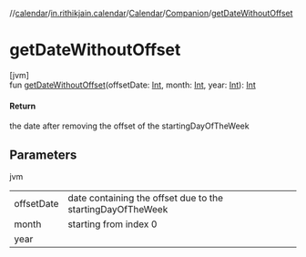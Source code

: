 //[calendar](../../../../index.md)/[in.rithikjain.calendar](../../index.md)/[Calendar](../index.md)/[Companion](index.md)/[getDateWithoutOffset](get-date-without-offset.md)

# getDateWithoutOffset

[jvm]\
fun [getDateWithoutOffset](get-date-without-offset.md)(offsetDate: [Int](https://kotlinlang.org/api/latest/jvm/stdlib/kotlin/-int/index.html), month: [Int](https://kotlinlang.org/api/latest/jvm/stdlib/kotlin/-int/index.html), year: [Int](https://kotlinlang.org/api/latest/jvm/stdlib/kotlin/-int/index.html)): [Int](https://kotlinlang.org/api/latest/jvm/stdlib/kotlin/-int/index.html)

#### Return

the date after removing the offset of the startingDayOfTheWeek

## Parameters

jvm

| | |
|---|---|
| offsetDate | date containing the offset due to the startingDayOfTheWeek |
| month | starting from index 0 |
| year |  |
